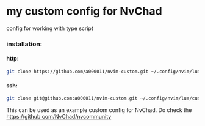 # my custom config for NvChad

config for working with type script

### installation:

#### http:

```bash
git clone https://github.com/a000011/nvim-custom.git ~/.config/nvim/lua/custom
```

#### ssh:

```bash
git clone git@github.com:a000011/nvim-custom.git ~/.config/nvim/lua/custom
```

This can be used as an example custom config for NvChad. Do check the https://github.com/NvChad/nvcommunity

